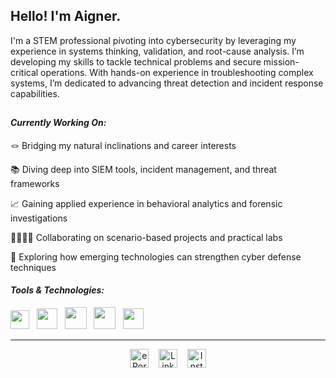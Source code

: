 ## Hello! I'm Aigner.

I'm a STEM professional pivoting into cybersecurity by leveraging my experience in systems thinking, validation, and root-cause analysis. I’m developing my skills to tackle technical problems and secure mission-critical operations. With hands-on experience in troubleshooting complex systems, I’m dedicated to advancing threat detection and incident response capabilities. 

##
#### *Currently Working On:*

🪢 Bridging my natural inclinations and career interests

📚 Diving deep into SIEM tools, incident management, and threat frameworks

📈  Gaining applied experience in behavioral analytics and forensic investigations

🫱🏾‍🫲🏿 Collaborating on scenario-based projects and practical labs

🚀 Exploring how emerging technologies can strengthen cyber defense techniques

#### *Tools & Technologies:*

<p align="left">
  

<!Microsoft 365 for Business>
<a href="https://www.microsoft.com/en-us/microsoft-365/microsoft-office">
  <img src="https://upload.wikimedia.org/wikipedia/commons/0/0e/Microsoft_365_%282022%29.svg" width="30" /><a>
&nbsp;
<!Windows OS>
<a href="https://www.microsoft.com/en-us/windows?r=1">
  <img src="https://upload.wikimedia.org/wikipedia/commons/8/87/Windows_logo_-_2021.svg" width="33"/><a>
&nbsp;
<!Ubuntu OS>
<a href="https://ubuntu.com/" target="_blank">
  <img src="https://raw.githubusercontent.com/marwin1991/profile-technology-icons/refs/heads/main/icons/ubuntu.png" width="35" /><a>
 &nbsp;
<!Oracle Virtual Box>
<a href="https://www.virtualbox.org/">
  <img src="https://upload.wikimedia.org/wikipedia/commons/f/ff/VirtualBox_2024_Logo.svg" width="35" /><a>
&nbsp;
<!Wireshark Packet Capture>
<a href="https://www.wireshark.org/">
  <img src="https://upload.wikimedia.org/wikipedia/commons/c/c6/Wireshark_icon_new.png" width="33" /><a>
&nbsp;

    
</p>

---

<!-- Social buttons -->

<p align="center">

  <a href="https://YOURPORTFOLIOLINK.com" target="_blank">
    <img src="https://img.shields.io/badge/Portfolio-333333?style=for-the-badge&logo=framer&logoColor=white" alt="ePortfolio" style="height:30px;" /></a>
&nbsp;&nbsp;

 <a href="https://linkedin.com/in/aignerands" target="_blank">
   <img alt="LinkedIn" title="Let's Connect on Linkedin"
    src="https://img.shields.io/badge/LinkedIn-5DB0B0?style=for-the-badge&logo=linkedin&logoColor=white" style="height:30px;" /></a>
 &nbsp;&nbsp;

  <a href="https://instagram.com/alt.aigner" target="_blank">
    <img src="https://img.shields.io/badge/Instagram-0F4C5C?style=for-the-badge&logo=instagram&logoColor=white" alt="Instagram" style="height:30px;" /></a>



</p>

